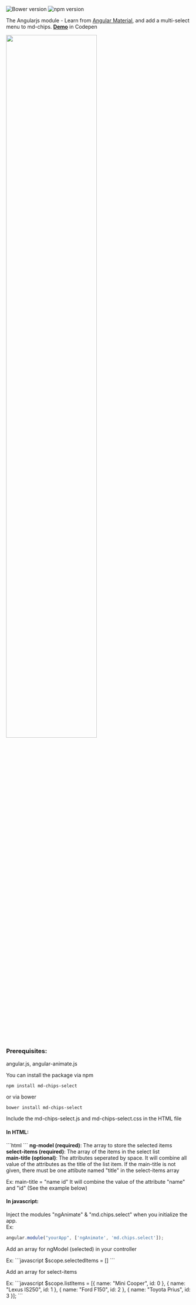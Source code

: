 ![Bower version](http://img.shields.io/bower/v/bootstrap.svg)
![npm version](http://img.shields.io/npm/v/npm.svg)

The Angularjs module - Learn from [Angular Material](https://material.angularjs.org/latest/#/), and add a multi-select menu to md-chips. <b>[Demo](http://codepen.io/boo0330/pen/EjOWgg)</b> in Codepen

<img src="http://i359.photobucket.com/albums/oo37/Nate_Cheng/screenshot_zpshcobe0ki.png" width="70%">


<h3>Prerequisites:</h3> angular.js, angular-animate.js

You can install the package
via npm
```shell
npm install md-chips-select
```
or via bower
```shell
bower install md-chips-select
```

Include the md-chips-select.js and md-chips-select.css in the HTML file

<h4>In HTML:</h4>
```html
<md-chips-select ng-model="selectedItems" select-items="listItems" main-title="name"><md-chips-select>
```
<b>ng-model (required)</b>:  The array to store the selected items<br>
<b>select-items (required)</b>: The array of the items in the select list<br>
<b>main-title (optional)</b>: The attributes seperated by space. It will combine all value of the attributes as the title of the list item.  If the main-title is not given, there must be one attibute named "title" in the select-items array  
<p>
  Ex: main-title = "name id"  
  It will combine the value of the attribute "name" and "id" (See the example below)
</p>
<h4>In javascript:</h4>

Inject the modules "ngAnimate" & "md.chips.select" when you initialize the app.   
Ex: 
```javascript
angular.module("yourApp", ['ngAnimate', 'md.chips.select']);   
```
Add an array for ngModel (selected) in your controller   
<p>
Ex: 
```javascript
$scope.selectedItems = []
```
</p>
Add an array for select-items
<p>
Ex: 
```javascript
$scope.listItems = [{    
      name: "Mini Cooper",    
      id: 0     
    }, {      
      name: "Lexus IS250",      
      id: 1      
    }, {      
      name: "Ford F150",     
      id: 2   
    }, {   
      name: "Toyota Prius",   
      id: 3   
    }];
```
</p>
